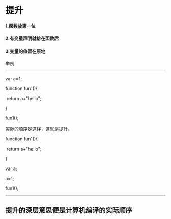 # 提升

#### 1.函数放第一位

#### 2.有变量声明就排在函数后

#### 3.变量的值留在原地

举例

---

var a=1;

function fun1(){

​    return a+"hello";

}



fun1();



实际的顺序是这样，这就是提升。 

function fun1(){

​    return a+"hello";

}



var a;

a=1;

fun1();



---

## 提升的深层意思便是计算机编译的实际顺序











